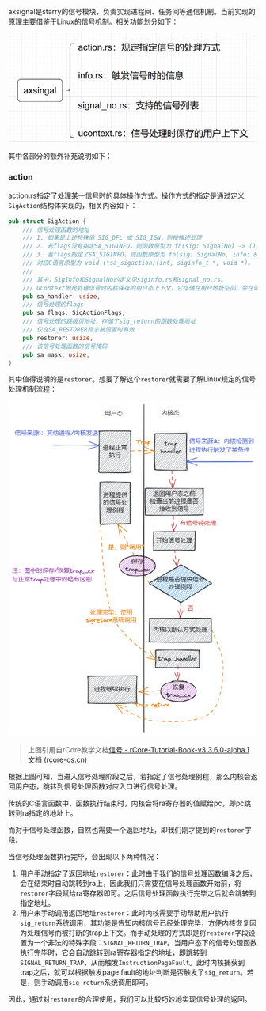 
axsignal是starry的信号模块，负责实现进程间、任务间等通信机制。当前实现的原理主要借鉴于Linux的信号机制。相关功能划分如下：

![avatar](assets/axsignal.png)

其中各部分的额外补充说明如下：

### action

action.rs指定了处理某一信号时的具体操作方式。操作方式的指定是通过定义`SigAction`结构体实现的，相关内容如下：

```rust
pub struct SigAction {
    /// 信号处理函数的地址
    /// 1. 如果是上述特殊值 SIG_DFL 或 SIG_IGN，则按描述处理
    /// 2. 若flags没有指定SA_SIGINFO，则函数原型为 fn(sig: SignalNo) -> ()，对应C语言原型为 void (*sa_handler)(int)
    /// 3. 若flags指定了SA_SIGINFO，则函数原型为 fn(sig: SignalNo, info: &SigInfo, ucontext: &mut UContext) -> ()，
    /// 对应C语言原型为 void (*sa_sigaction)(int, siginfo_t *, void *)。
    ///
    /// 其中，SigInfo和SignalNo的定义见siginfo.rs和signal_no.rs。
    /// UContext即是处理信号时内核保存的用户态上下文，它存储在用户地址空间，会在调用sig_return时被恢复，定义见ucontext.rs。
    pub sa_handler: usize,
    /// 信号处理的flags
    pub sa_flags: SigActionFlags,
    /// 信号处理的跳板页地址，存储了sig_return的函数处理地址
    /// 仅在SA_RESTORER标志被设置时有效
    pub restorer: usize,
    /// 该信号处理函数的信号掩码
    pub sa_mask: usize,
}
```

其中值得说明的是`restorer`。想要了解这个`restorer`就需要了解Linux规定的信号处理机制流程：

![avatar](assets/signal.png)

> 上图引用自rCore教学文档[信号 - rCore-Tutorial-Book-v3 3.6.0-alpha.1 文档 (rcore-os.cn)](http://rcore-os.cn/rCore-Tutorial-Book-v3/chapter7/4signal.html)

根据上图可知，当进入信号处理阶段之后，若指定了信号处理例程，那么内核会返回用户态，跳转到信号处理函数对应入口进行信号处理。

传统的C语言函数中，函数执行结束时，内核会将ra寄存器的值赋给pc，即pc跳转到ra指定的地址上。

而对于信号处理函数，自然也需要一个返回地址，即我们刚才提到的`restorer`字段。

当信号处理函数执行完毕，会出现以下两种情况：

1. 用户手动指定了返回地址`restorer`：此时由于我们的信号处理函数编译之后，会在结束时自动跳转到ra上，因此我们只需要在信号处理函数开始前，将`restorer`字段赋给ra寄存器即可。之后信号处理函数执行完毕之后就会跳转到指定地址。
2. 用户未手动调用返回地址`restorer`：此时内核需要手动帮助用户执行`sig_return`系统调用，其功能是告知内核信号已经处理完毕，方便内核恢复因为处理信号而被打断的trap上下文。而手动处理的方式即是将`restorer`字段设置为一个非法的特殊字段：`SIGNAL_RETURN_TRAP`。当用户态下的信号处理函数执行完毕时，它会自动跳转到ra寄存器指定的地址，即跳转到`SIGNAL_RETURN_TRAP`，从而触发`InstructionPageFault`。此时内核捕获到trap之后，就可以根据触发page fault的地址判断是否触发了`sig_return`。若是，则手动调用`sig_return`系统调用即可。

因此，通过对`restorer`的合理使用，我们可以比较巧妙地实现信号处理的返回。